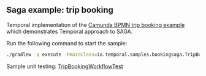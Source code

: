 ## Saga example: trip booking

Temporal implementation of the [Camunda BPMN trip booking example](https://github.com/berndruecker/trip-booking-saga-java) which demonstrates Temporal approach to SAGA.

Run the following command to start the sample:

```bash
./gradlew -q execute -PmainClass=io.temporal.samples.bookingsaga.TripBookingSaga
```

Sample unit testing: [TripBookingWorkflowTest](https://github.com/temporalio/samples-java/blob/master/src/test/java/io/temporal/samples/bookingsaga/TripBookingWorkflowTest.java)
